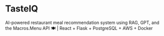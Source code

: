 # TasteIQ
AI-powered restaurant meal recommendation system using RAG, GPT, and the Macros.Menu API 🍽️ | React + Flask + PostgreSQL + AWS + Docker
